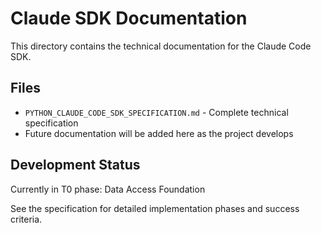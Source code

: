 # Claude SDK Documentation

This directory contains the technical documentation for the Claude Code SDK.

## Files

- `PYTHON_CLAUDE_CODE_SDK_SPECIFICATION.md` - Complete technical specification
- Future documentation will be added here as the project develops

## Development Status

Currently in T0 phase: Data Access Foundation

See the specification for detailed implementation phases and success criteria.
